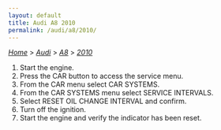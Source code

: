 ```yaml
---
layout: default
title: Audi A8 2010
permalink: /audi/a8/2010/
---
```

[*Home*](/) > [*Audi*](/audi/) > [*A8*](/audi/a8/) > [*2010*](/audi/a8/2010/)
1. Start the engine.
2. Press the CAR button to access the service menu.
3. From the CAR menu select CAR SYSTEMS.
4. From the CAR SYSTEMS menu select SERVICE INTERVALS.
5. Select RESET OIL CHANGE INTERVAL and confirm.
6. Turn off the ignition.
7. Start the engine and verify the indicator has been reset.
